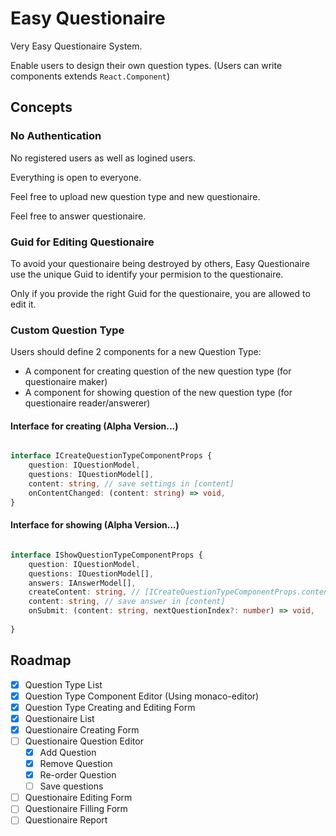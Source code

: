 ﻿# Easy Questionaire

Very Easy Questionaire System.

Enable users to design their own question types. (Users can write components extends `React.Component`)

## Concepts

### No Authentication

No registered users as well as logined users.

Everything is open to everyone.

Feel free to upload new question type and new questionaire.

Feel free to answer questionaire.

### Guid for Editing Questionaire

To avoid your questionaire being destroyed by others, Easy Questionaire use the unique Guid to identify your permision to the questionaire.

Only if you provide the right Guid for the questionaire, you are allowed to edit it.

### Custom Question Type

Users should define 2 components for a new Question Type:

- A component for creating question of the new question type (for questionaire maker)  
- A component for showing question of the new question type (for questionaire reader/answerer)

#### Interface for creating (Alpha Version...)

``` typescript

interface ICreateQuestionTypeComponentProps {
	question: IQuestionModel,
	questions: IQuestionModel[],
	content: string, // save settings in [content]
	onContentChanged: (content: string) => void,
}

```

#### Interface for showing (Alpha Version...)

``` typescript

interface IShowQuestionTypeComponentProps {
	question: IQuestionModel,
	questions: IQuestionModel[],
	answers: IAnswerModel[],
	createContent: string, // [ICreateQuestionTypeComponentProps.content] settings of the component
	content: string, // save answer in [content]
	onSubmit: (content: string, nextQuestionIndex?: number) => void,
	
}

```

## Roadmap

- [x] Question Type List
- [x] Question Type Component Editor (Using monaco-editor)
- [x] Question Type Creating and Editing Form
- [x] Questionaire List
- [x] Questionaire Creating Form
- [ ] Questionaire Question Editor
	- [x] Add Question
	- [x] Remove Question
	- [x] Re-order Question
	- [ ] Save questions
- [ ] Questionaire Editing Form
- [ ] Questionaire Filling Form
- [ ] Questionaire Report
